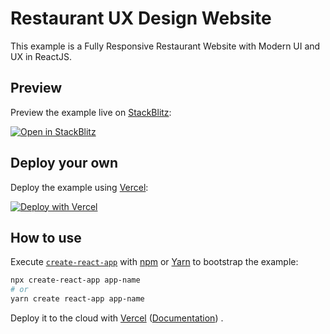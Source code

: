 # Restaurant UX Design Website

This example is a Fully Responsive Restaurant Website with Modern UI and UX in
ReactJS.

## Preview

Preview the example live on [StackBlitz](http://stackblitz.com/):

[![Open in StackBlitz](https://developer.stackblitz.com/img/open_in_stackblitz.svg)](https://stackblitz.com/github/vercel/next.js/tree/canary/examples/with-tailwindcss)

## Deploy your own

Deploy the example
using [Vercel](https://vercel.com?utm_source=github&utm_medium=readme&utm_campaign=next-example):

[![Deploy with Vercel](https://vercel.com/button)](https://vercel.com/new/git/external?repository-url=https://github.com/vercel/next.js/tree/canary/examples/with-tailwindcss&project-name=with-tailwindcss&repository-name=with-tailwindcss)

## How to use

Execute [`create-react-app`](https://create-react-app.dev/docs/getting-started/)
with [npm](https://docs.npmjs.com/cli/init)
or [Yarn](https://yarnpkg.com/lang/en/docs/cli/create/) to bootstrap the
example:

```bash
npx create-react-app app-name
# or
yarn create react-app app-name
```

Deploy it to the cloud
with [Vercel](https://vercel.com/new?utm_source=github&utm_medium=readme&utm_campaign=next-example) ([Documentation](https://nextjs.org/docs/deployment))
.

